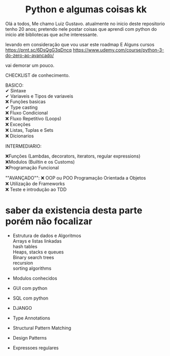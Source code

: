 <h1 align = "center" >Python e algumas coisas kk </h1>

Olá a todos, Me chamo Luiz Gustavo. atualmente no inicio deste repositorio tenho 20 anos;
pretendo nele postar coisas que aprendi com python do inicio até bibliotecas que ache interessante.


levando em consideração que vou usar este roadmap E Alguns cursos
https://prnt.sc/6DsQgG3qDncq
https://www.udemy.com/course/python-3-do-zero-ao-avancado/


vai demorar um pouco.

CHECKLIST de conhecimento.

BASICO:  
✔ Sintaxe  
✔ Variaveis e Tipos de variaveis  
❌ Funções basicas  
✔ Type casting  
❌ Fluxo Condicional  
❌ Fluxo Repetitivo (Loops)  
❌ Exceções  
❌ Listas, Tuplas e Sets  
❌ Dicionarios  


INTERMEDIARIO:

❌Funções (Lambdas, decorators, iterators, regular expressions)  
❌Modulos (Builtin e os Customs)  
❌Programação Funcional 


""AVANÇADO"":
❌ OOP ou POO Programação Orientada a Objetos  
❌ Utilização de Frameworks  
❌ Teste e introdução ao TDD


# saber da existencia desta parte porém não focalizar 
 - Estrutura de dados e Algoritmos  
 Arrays e listas linkadas  
 hash tables  
 Heaps, stacks e queues  
 Binary search trees  
 recursion  
 sorting algorithms  

 - Modulos conhecidos
 
 - GUI com python
 - SQL com python
 - DJANGO
 - Type Annotations
 - Structural Pattern Matching
 - Design Patterns
 - Expressoes regulares

